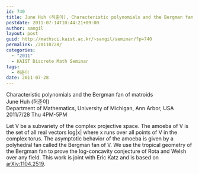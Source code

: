 ```yaml
---
id: 740
title: June Huh (허준이), Characteristic polynomials and the Bergman fan of matroids
postdate: 2011-07-14T10:44:21+09:00
author: sangil
layout: post
guid: http://mathsci.kaist.ac.kr/~sangil/seminar/?p=740
permalink: /20110728/
categories:
  - "2011"
  - KAIST Discrete Math Seminar
tags:
  - 허준이
date: 2011-07-28
---
```

<div class="talk">
  Characteristic polynomials and the Bergman fan of matroids
</div>

<div class="speaker">
  June Huh (허준이)<br />Department of Mathematics, University of Michigan, Ann Arbor, USA
</div>

<div class="date">
  2011/7/28 Thu 4PM-5PM
</div>

<div class="abstract">
  <p>
    Let V be a subvariety of the complex projective space. The amoeba of V is the set of all real vectors log|x| where x runs over all points of V in the complex torus. The asymptotic behavior of the amoeba is given by a polyhedral fan called the Bergman fan of V. We use the tropical geometry of the Bergman fan to prove the log-concavity conjecture of Rota and Welsh over any field. This work is joint with Eric Katz and is based on <a href="http://arxiv.org/abs/1104.2519">arXiv:1104.2519</a>.
  </p>
</div>